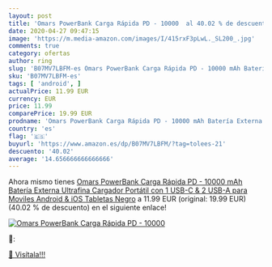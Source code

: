 ```yaml
---
layout: post
title: 'Omars PowerBank Carga Rápida PD - 10000  al 40.02 % de descuento'
date: 2020-04-27 09:47:15
image: 'https://m.media-amazon.com/images/I/415rxF3pLwL._SL200_.jpg'
comments: true
category: ofertas
author: ring
slug: 'B07MV7LBFM-es Omars PowerBank Carga Rápida PD - 10000 mAh Batería...'
sku: 'B07MV7LBFM-es'
tags: [ 'android', ]
actualPrice: 11.99 EUR
currency: EUR
price: 11.99
comparePrice: 19.99 EUR
prodname: 'Omars PowerBank Carga Rápida PD - 10000 mAh Batería Externa Ultrafina  Cargador Portátil con 1 USB-C & 2 USB-A para Moviles Android & iOS  Tabletas  Negro'
country: 'es'
flag: '🇪🇸'
buyurl: 'https://www.amazon.es/dp/B07MV7LBFM/?tag=tolees-21'
descuento: '40.02'
average: '14.656666666666666'
---
```


Ahora mismo tienes [Omars PowerBank Carga Rápida PD - 10000 mAh Batería Externa Ultrafina  Cargador Portátil con 1 USB-C & 2 USB-A para Moviles Android & iOS  Tabletas  Negro](https://www.amazon.es/dp/B07MV7LBFM/?tag=tolees-21) a 11.99 EUR (original: 19.99 EUR) (40.02 %  de descuento) en el siguiente enlace!

[![Omars PowerBank Carga Rápida PD - 10000 ](https://m.media-amazon.com/images/I/415rxF3pLwL._SL200_.jpg)](https://www.amazon.es/dp/B07MV7LBFM/?tag=tolees-21)

🔎:


[🛒 Visítala!!!](https://www.amazon.es/dp/B07MV7LBFM/?tag=tolees-21)
